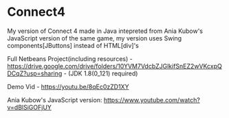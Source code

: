 # Connect4

My version of Connect 4 made in Java intepreted from Ania Kubow's JavaScript version of the same game, my version uses Swing components[JButtons] instead of HTML[div]'s

Full Netbeans Project(including resources) - https://drive.google.com/drive/folders/10YVM7VdcbZJGlkifSnEZ2wVKcxpQDCqZ?usp=sharing - (JDK 1.8(0_121) required)

Demo Vid - https://youtu.be/8qEc0zZD1XY

Ania Kubow's JavaScript version: https://www.youtube.com/watch?v=dBlSiGOFjUY

